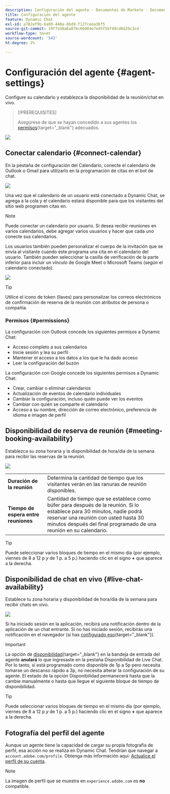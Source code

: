 ```yaml
---
description: Configuración del agente - Documentos de Marketo - Documentación del producto
title: Configuración del agente
feature: Dynamic Chat
exl-id: a782ef9b-6a89-448a-8bd9-f127ceea3bf5
source-git-commit: 19f7a38a6a87bc66084e7e45f5bf49cd0d29c3cd
workflow-type: tm+mt
source-wordcount: '543'
ht-degree: 2%

---
```


# Configuración del agente {#agent-settings}

Configure su calendario y establezca la disponibilidad de la reunión/chat en vivo.

>[!PREREQUISITES]
>
>Asegúrese de que se hayan concedido a sus agentes los [permisos](/help/marketo/product-docs/demand-generation/dynamic-chat/setup-and-configuration/permissions.md){target="_blank"} adecuados.

![](assets/agent-settings-1.png)

## Conectar calendario {#connect-calendar}

En la pestaña de configuración del Calendario, conecte el calendario de Outlook o Gmail para utilizarlo en la programación de citas en el bot de chat.

![](assets/agent-settings-2.png)

Una vez que el calendario de un usuario está conectado a Dynamic Chat, se agrega a la cola y el calendario estará disponible para que los visitantes del sitio web programen citas en.

>[!NOTE]
>
>Puede conectar un calendario por usuario. Si desea recibir reuniones en varios calendarios, debe agregar varios usuarios y hacer que cada uno conecte sus calendarios.

Los usuarios también pueden personalizar el cuerpo de la invitación que se envía al visitante cuando este programa una cita en el calendario del usuario. También pueden seleccionar la casilla de verificación de la parte inferior para incluir un vínculo de Google Meet o Microsoft Teams (según el calendario conectado).

![](assets/agent-settings-3.png)

>[!TIP]
>
>Utilice el icono de token (llaves) para personalizar los correos electrónicos de confirmación de reserva de la reunión con atributos de persona o compañía.

### Permisos {#permissions}

La configuración con Outlook concede los siguientes permisos a Dynamic Chat:

* Acceso completo a sus calendarios
* Inicie sesión y lea su perfil
* Mantener el acceso a los datos a los que le ha dado acceso
* Leer la configuración del buzón

La configuración con Google concede los siguientes permisos a Dynamic Chat:

* Crear, cambiar o eliminar calendarios
* Actualización de eventos de calendario individuales
* Cambiar la configuración, incluso quién puede ver los eventos
* Cambiar con quién se comparte el calendario
* Acceso a su nombre, dirección de correo electrónico, preferencia de idioma e imagen de perfil

## Disponibilidad de reserva de reunión {#meeting-booking-availability}

Establezca su zona horaria y la disponibilidad de hora/día de la semana para recibir las reservas de la reunión.

![](assets/agent-settings-4.png)

<table> 
 <tbody> 
  <tr> 
   <td><b>Duración de la reunión</b></td>
   <td>Determina la cantidad de tiempo que los visitantes verán en las ranuras de reunión disponibles.</td>
  </tr> 
  <tr> 
   <td><b>Tiempo de espera entre reuniones</b></td>
   <td>Cantidad de tiempo que se establece como búfer para después de la reunión. Si lo establece para 30 minutos, nadie podrá reservar una reunión con usted hasta 30 minutos después del final programado de una reunión en su calendario.</td>
  </tr>
 </tbody> 
</table>

>[!TIP]
>
>Puede seleccionar varios bloques de tiempo en el mismo día (por ejemplo, viernes de 8 a 12 p _y_ de 1 p. a 5 p.) haciendo clic en el signo **+** que aparece a la derecha.

## Disponibilidad de chat en vivo {#live-chat-availability}

Establece tu zona horaria y disponibilidad de hora/día de la semana para recibir chats en vivo.

![](assets/agent-settings-5.png)

Si ha iniciado sesión en la aplicación, recibirá una notificación dentro de la aplicación de un chat entrante. Si no has iniciado sesión, recibirás una notificación en el navegador (si has [configurado eso](/help/marketo/product-docs/demand-generation/dynamic-chat/live-chat/agent-inbox.md#live-chat-notifications){target="_blank"}).

>[!IMPORTANT]
>
>La opción de [disponibilidad](/help/marketo/product-docs/demand-generation/dynamic-chat/live-chat/agent-inbox.md#availability-toggle){target="_blank"} en la bandeja de entrada del agente **anulará** lo que ingresaste en la pestaña Disponibilidad de Live Chat. Por lo tanto, si está programado como disponible de 1p a 5p pero necesita tomarse un descanso rápido a 3p, no necesita alterar la configuración de su agente. El estado de la opción Disponibilidad permanecerá hasta que la cambie manualmente o hasta que llegue el siguiente bloque de tiempo de disponibilidad.

>[!TIP]
>
>Puede seleccionar varios bloques de tiempo en el mismo día (por ejemplo, viernes de 8 a 12 p _y_ de 1 p. a 5 p.) haciendo clic en el signo **+** que aparece a la derecha.

## Fotografía del perfil del agente

Aunque un agente tiene la capacidad de cargar su propia fotografía de perfil, esa acción no se realiza en Dynamic Chat. Tendrían que navegar a `account.adobe.com/profile`. Obtenga más información aquí: [Actualice el perfil de su cuenta](https://helpx.adobe.com/es/manage-account/using/edit-adobe-account-personal-profile.html).

>[!NOTE]
>
>La imagen de perfil que se muestra en `experience.adobe.com` es **no** compatible.
